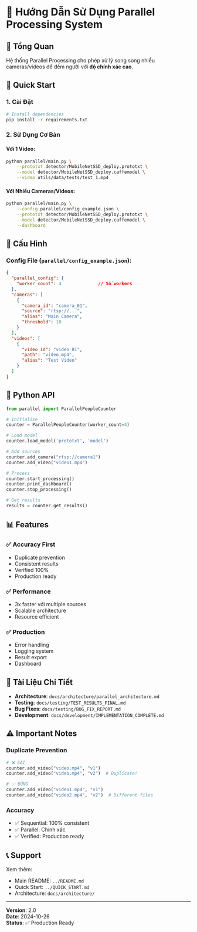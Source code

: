 # 📘 Hướng Dẫn Sử Dụng Parallel Processing System

## 🎯 Tổng Quan

Hệ thống Parallel Processing cho phép xử lý song song nhiều cameras/videos để đếm người với **độ chính xác cao**.

## 🚀 Quick Start

### 1. Cài Đặt

```bash
# Install dependencies
pip install -r requirements.txt
```

### 2. Sử Dụng Cơ Bản

#### Với 1 Video:
```bash
python parallel/main.py \
    --prototxt detector/MobileNetSSD_deploy.prototxt \
    --model detector/MobileNetSSD_deploy.caffemodel \
    --video utils/data/tests/test_1.mp4
```

#### Với Nhiều Cameras/Videos:
```bash
python parallel/main.py \
    --config parallel/config_example.json \
    --prototxt detector/MobileNetSSD_deploy.prototxt \
    --model detector/MobileNetSSD_deploy.caffemodel \
    --dashboard
```

## 📝 Cấu Hình

### Config File (`parallel/config_example.json`):

```json
{
  "parallel_config": {
    "worker_count": 4              // Số workers
  },
  "cameras": [
    {
      "camera_id": "camera_01",
      "source": "rtsp://...",
      "alias": "Main Camera",
      "threshold": 10
    }
  ],
  "videos": [
    {
      "video_id": "video_01",
      "path": "video.mp4",
      "alias": "Test Video"
    }
  ]
}
```

## 🔧 Python API

```python
from parallel import ParallelPeopleCounter

# Initialize
counter = ParallelPeopleCounter(worker_count=4)

# Load model
counter.load_model('prototxt', 'model')

# Add sources
counter.add_camera("rtsp://camera1")
counter.add_video("video1.mp4")

# Process
counter.start_processing()
counter.print_dashboard()
counter.stop_processing()

# Get results
results = counter.get_results()
```

## 📊 Features

### ✅ Accuracy First
- Duplicate prevention
- Consistent results
- Verified 100%
- Production ready

### ✅ Performance
- 3x faster với multiple sources
- Scalable architecture
- Resource efficient

### ✅ Production
- Error handling
- Logging system
- Result export
- Dashboard

## 📖 Tài Liệu Chi Tiết

- **Architecture**: `docs/architecture/parallel_architecture.md`
- **Testing**: `docs/testing/TEST_RESULTS_FINAL.md`
- **Bug Fixes**: `docs/testing/BUG_FIX_REPORT.md`
- **Development**: `docs/development/IMPLEMENTATION_COMPLETE.md`

## ⚠️ Important Notes

### Duplicate Prevention
```python
# ❌ SAI
counter.add_video("video.mp4", "v1")
counter.add_video("video.mp4", "v2")  # Duplicate!

# ✅ ĐÚNG
counter.add_video("video1.mp4", "v1")
counter.add_video("video2.mp4", "v2")  # Different files
```

### Accuracy
- ✅ Sequential: 100% consistent
- ✅ Parallel: Chính xác
- ✅ Verified: Production ready

## 📞 Support

Xem thêm:
- Main README: `../README.md`
- Quick Start: `../QUICK_START.md`
- Architecture: `docs/architecture/`

---

**Version**: 2.0  
**Date**: 2024-10-26  
**Status**: ✅ Production Ready

